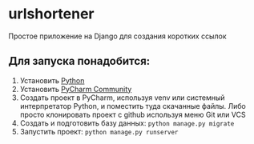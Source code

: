 # urlshortener
Простое приложение на Django для создания коротких ссылок

## Для запуска понадобится:
1. Установить [Python](https://www.python.org/downloads/)
2. Установить [PyCharm Community](https://www.jetbrains.com/ru-ru/pycharm/download/)
3. Создать проект в PyCharm, используя venv или системный интерпретатор Python, и поместить туда скачанные файлы. Либо просто клонировать проект с github используя меню Git или VCS
4. Создать и подготовить базу данных: `python manage.py migrate`
5. Запустить проект: `python manage.py runserver`
